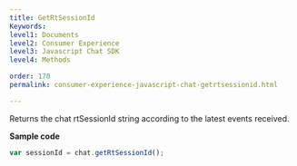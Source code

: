 ```yaml
---
title: GetRtSessionId
Keywords:
level1: Documents
level2: Consumer Experience
level3: Javascript Chat SDK
level4: Methods

order: 170
permalink: consumer-experience-javascript-chat-getrtsessionid.html

---
```


Returns the chat rtSessionId string according to the latest events received.

**Sample code**

```javascript
var sessionId = chat.getRtSessionId();
```
